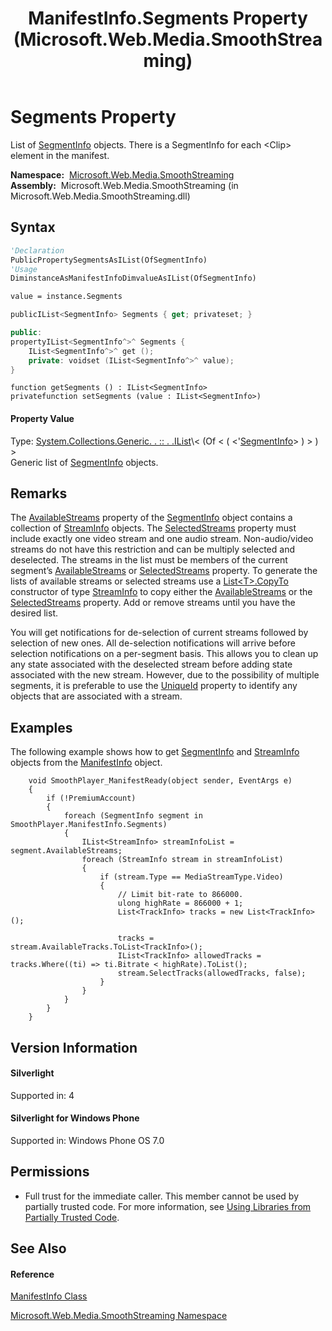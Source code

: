 ﻿---
title: ManifestInfo.Segments Property  (Microsoft.Web.Media.SmoothStreaming)
TOCTitle: Segments Property
ms:assetid: P:Microsoft.Web.Media.SmoothStreaming.ManifestInfo.Segments
ms:mtpsurl: https://msdn.microsoft.com/en-us/library/microsoft.web.media.smoothstreaming.manifestinfo.segments(v=VS.90)
ms:contentKeyID: 31469316
ms.date: 05/02/2012
mtps_version: v=VS.90
f1_keywords:
- Microsoft.Web.Media.SmoothStreaming.ManifestInfo.get_Segments
- Microsoft.Web.Media.SmoothStreaming.ManifestInfo.Segments
- Microsoft.Web.Media.SmoothStreaming.ManifestInfo.set_Segments
dev_langs:
- CSharp
- JScript
- VB
- c++
api_location:
- Microsoft.Web.Media.SmoothStreaming.dll
api_name:
- Microsoft.Web.Media.SmoothStreaming.ManifestInfo.get_Segments
- Microsoft.Web.Media.SmoothStreaming.ManifestInfo.set_Segments
- Microsoft.Web.Media.SmoothStreaming.ManifestInfo.Segments
api_type:
- Managed
topic_type:
- apiref
- kbSyntax
product_family_name: VS
ROBOTS: INDEX,FOLLOW
---

# Segments Property

List of [SegmentInfo](segmentinfo-class-microsoft-web-media-smoothstreaming_1.md) objects. There is a SegmentInfo for each \<Clip\> element in the manifest.

**Namespace:**  [Microsoft.Web.Media.SmoothStreaming](microsoft-web-media-smoothstreaming-namespace_1.md)  
**Assembly:**  Microsoft.Web.Media.SmoothStreaming (in Microsoft.Web.Media.SmoothStreaming.dll)

## Syntax

``` vb
'Declaration
PublicPropertySegmentsAsIList(OfSegmentInfo)
'Usage
DiminstanceAsManifestInfoDimvalueAsIList(OfSegmentInfo)

value = instance.Segments
```

``` csharp
publicIList<SegmentInfo> Segments { get; privateset; }
```

``` c++
public:
propertyIList<SegmentInfo^>^ Segments {
    IList<SegmentInfo^>^ get ();
    private: voidset (IList<SegmentInfo^>^ value);
}
```

``` jscript
function getSegments () : IList<SegmentInfo>
privatefunction setSegments (value : IList<SegmentInfo>)
```

#### Property Value

Type: [System.Collections.Generic. . :: . .IList](https://msdn.microsoft.com/en-us/library/5y536ey6\(v=vs.90\))\< (Of \< ( \<'[SegmentInfo](segmentinfo-class-microsoft-web-media-smoothstreaming_1.md)\> ) \> ) \>  
Generic list of [SegmentInfo](segmentinfo-class-microsoft-web-media-smoothstreaming_1.md) objects.  

## Remarks

The [AvailableStreams](segmentinfo-availablestreams-property-microsoft-web-media-smoothstreaming_1.md) property of the [SegmentInfo](segmentinfo-class-microsoft-web-media-smoothstreaming_1.md) object contains a collection of [StreamInfo](streaminfo-class-microsoft-web-media-smoothstreaming_1.md) objects. The [SelectedStreams](segmentinfo-selectedstreams-property-microsoft-web-media-smoothstreaming_1.md) property must include exactly one video stream and one audio stream. Non-audio/video streams do not have this restriction and can be multiply selected and deselected. The streams in the list must be members of the current segment’s [AvailableStreams](segmentinfo-availablestreams-property-microsoft-web-media-smoothstreaming_1.md) or [SelectedStreams](segmentinfo-selectedstreams-property-microsoft-web-media-smoothstreaming_1.md) property. To generate the lists of available streams or selected streams use a [List\<T\>.CopyTo](http://msdn.microsoft.com/en-us/library/t69dktcd\(v=vs.100\).aspx) constructor of type [StreamInfo](streaminfo-class-microsoft-web-media-smoothstreaming_1.md) to copy either the [AvailableStreams](segmentinfo-availablestreams-property-microsoft-web-media-smoothstreaming_1.md) or the [SelectedStreams](segmentinfo-selectedstreams-property-microsoft-web-media-smoothstreaming_1.md) property. Add or remove streams until you have the desired list.

You will get notifications for de-selection of current streams followed by selection of new ones. All de-selection notifications will arrive before selection notifications on a per-segment basis. This allows you to clean up any state associated with the deselected stream before adding state associated with the new stream. However, due to the possibility of multiple segments, it is preferable to use the [UniqueId](streaminfo-uniqueid-property-microsoft-web-media-smoothstreaming_1.md) property to identify any objects that are associated with a stream.

## Examples

The following example shows how to get [SegmentInfo](segmentinfo-class-microsoft-web-media-smoothstreaming_1.md) and [StreamInfo](streaminfo-class-microsoft-web-media-smoothstreaming_1.md) objects from the [ManifestInfo](manifestinfo-class-microsoft-web-media-smoothstreaming_1.md) object.

``` 
    void SmoothPlayer_ManifestReady(object sender, EventArgs e)
    {
        if (!PremiumAccount)
        {
            foreach (SegmentInfo segment in SmoothPlayer.ManifestInfo.Segments)
            {
                IList<StreamInfo> streamInfoList = segment.AvailableStreams;
                foreach (StreamInfo stream in streamInfoList)
                {
                    if (stream.Type == MediaStreamType.Video)
                    {
                        // Limit bit-rate to 866000.
                        ulong highRate = 866000 + 1;
                        List<TrackInfo> tracks = new List<TrackInfo>();

                        tracks = stream.AvailableTracks.ToList<TrackInfo>();
                        IList<TrackInfo> allowedTracks = tracks.Where((ti) => ti.Bitrate < highRate).ToList();
                        stream.SelectTracks(allowedTracks, false);
                    }
                }
            }
        }
    }
```

## Version Information

#### Silverlight

Supported in: 4  

#### Silverlight for Windows Phone

Supported in: Windows Phone OS 7.0  

## Permissions

  - Full trust for the immediate caller. This member cannot be used by partially trusted code. For more information, see [Using Libraries from Partially Trusted Code](https://msdn.microsoft.com/en-us/library/8skskf63\(v=vs.90\)).

## See Also

#### Reference

[ManifestInfo Class](manifestinfo-class-microsoft-web-media-smoothstreaming_1.md)

[Microsoft.Web.Media.SmoothStreaming Namespace](microsoft-web-media-smoothstreaming-namespace_1.md)

